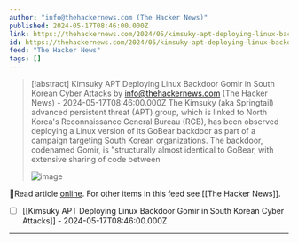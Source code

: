 ```yaml
---
author: "info@thehackernews.com (The Hacker News)"
published: 2024-05-17T08:46:00.000Z
link: https://thehackernews.com/2024/05/kimsuky-apt-deploying-linux-backdoor.html
id: https://thehackernews.com/2024/05/kimsuky-apt-deploying-linux-backdoor.html
feed: "The Hacker News"
tags: []
---
```

> [!abstract] Kimsuky APT Deploying Linux Backdoor Gomir in South Korean Cyber Attacks by info@thehackernews.com (The Hacker News) - 2024-05-17T08:46:00.000Z
> The Kimsuky (aka Springtail) advanced persistent threat (APT) group, which is linked to North Korea's Reconnaissance General Bureau (RGB), has been observed deploying a Linux version of its GoBear backdoor as part of a campaign targeting South Korean organizations. The backdoor, codenamed Gomir, is "structurally almost identical to GoBear, with extensive sharing of code between
>
> ![image](https://blogger.googleusercontent.com/img/b/R29vZ2xl/AVvXsEgKkkd9TlpBH69SJ2A5la8Bres_d4l53vzANAK7W2RVh3HJoJjX9PuIhhtiYhO5YlDnu8RuFrT8bAyj_0DwcjPB4tSIcLglj7N2PGus3G1cYnF29ytBkUvgf_DuGCsD5wc7c9NZ-Y5WoSifZzg5ZcNs2nbhRgepHlfcURgaVUvEu_6OQwZktjWfr-did40B/s1600/linux.png)

🔗Read article [online](https://thehackernews.com/2024/05/kimsuky-apt-deploying-linux-backdoor.html). For other items in this feed see [[The Hacker News]].

- [ ] [[Kimsuky APT Deploying Linux Backdoor Gomir in South Korean Cyber Attacks]] - 2024-05-17T08:46:00.000Z
- - -

